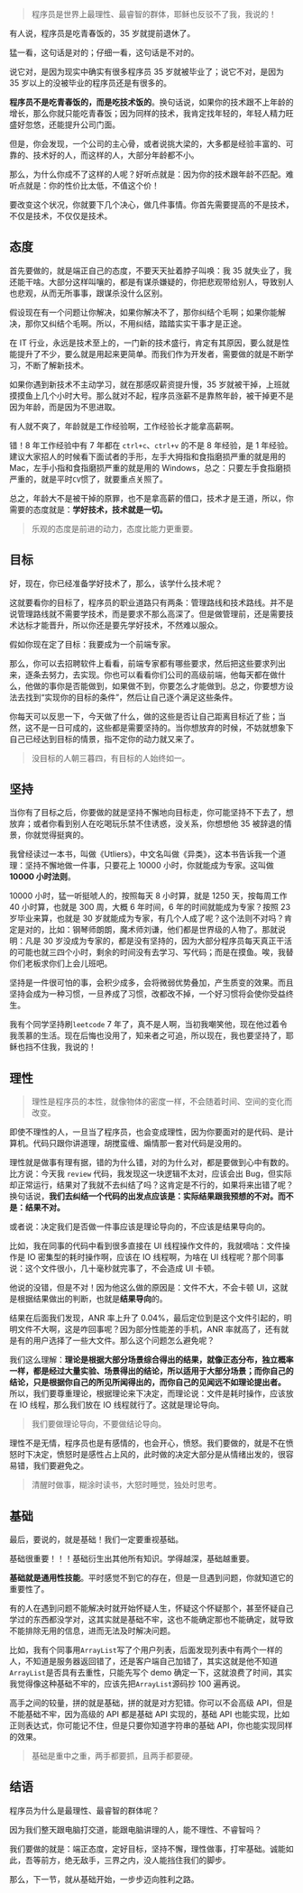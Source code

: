 > 程序员是世界上最理性、最睿智的群体，耶稣也反驳不了我，我说的！

有人说，程序员是吃青春饭的，35 岁就提前退休了。

猛一看，这句话是对的；仔细一看，这句话是不对的。

说它对，是因为现实中确实有很多程序员 35 岁就被毕业了；说它不对，是因为 35 岁以上的没被毕业的程序员还是有很多的。

**程序员不是吃青春饭的，而是吃技术饭的**。换句话说，如果你的技术跟不上年龄的增长，那么你就只能吃青春饭；因为同样的技术，我肯定找年轻的，年轻人精力旺盛好忽悠，还能提升公司门面。

但是，你会发现，一个公司的主心骨，或者说挑大梁的，大多都是经验丰富的、可靠的、技术好的人，而这样的人，大部分年龄都不小。

那么，为什么你成不了这样的人呢？好听点就是：因为你的技术跟年龄不匹配。难听点就是：你的性价比太低，不值这个价！

要改变这个状况，你就要下几个决心，做几件事情。你首先需要提高的不是技术，不仅是技术，不仅仅是技术。

态度
--

首先要做的，就是端正自己的态度，不要天天扯着脖子叫唤：我 35 就失业了，我还能干啥。大部分这样叫嚷的，都是有谋杀嫌疑的，你把悲观带给别人，导致别人也悲观，从而无所事事，跟谋杀没什么区别。

假设现在有一个问题让你解决，如果你解决不了，那你纠结个毛啊；如果你能解决，那你又纠结个毛啊。所以，不用纠结，踏踏实实干事才是正途。

在 IT 行业，永远是技术至上的，一门新的技术盛行，肯定有其原因，要么就是性能提升了不少，要么就是用起来更简单。而我们作为开发者，需要做的就是不断学习，不断了解新技术。

如果你遇到新技术不主动学习，就在那感叹薪资提升慢，35 岁就被干掉，上班就摸摸鱼上几个小时大号。那么就对不起，程序员涨薪不是靠熬年龄，被干掉更不是因为年龄，而是因为不思进取。

有人就不爽了，年龄就是工作经验啊，工作经验长才能拿高薪啊。

错！8 年工作经验中有 7 年都在 `ctrl+c`、`ctrl+v` 的不是 8 年经验，是 1 年经验。建议大家招人的时候看下面试者的手形，左手大拇指和食指磨损严重的就是用的 Mac，左手小指和食指磨损严重的就是用的 Windows，总之：只要左手食指磨损严重的，就是平时`CV`惯了，就要重点关照了。

总之，年龄大不是被干掉的原罪，也不是拿高薪的借口，技术才是王道，所以，你需要的态度就是：**学好技术，技术就是一切。**

> 乐观的态度是前进的动力，态度比能力更重要。

目标
--

好，现在，你已经准备学好技术了，那么，该学什么技术呢？

这就要看你的目标了，程序员的职业道路只有两条：管理路线和技术路线。并不是说管理路线就不需要学技术，而是要求不那么高深了。但是做管理前，还是需要技术达标才能晋升，所以你还是要先学好技术，不然难以服众。

假如你现在定了目标：我要成为一个前端专家。

那么，你可以去招聘软件上看看，前端专家都有哪些要求，然后把这些要求列出来，逐条去努力，去实现。你也可以看看你们公司的高级前端，他每天都在做什么，他做的事你是否能做到，如果做不到，你要怎么才能做到。总之，你要想方设法去找到“实现你的目标的条件”，然后让自己逐个满足这些条件。

你每天可以反思一下，今天做了什么，做的这些是否让自己距离目标近了些；当然，这不是一日可成的，这些都是需要坚持的。当你想放弃的时候，不妨就想象下自己已经达到目标的情景，指不定你的动力就又来了。

> 没目标的人朝三暮四，有目标的人始终如一。

坚持
--

当你有了目标之后，你要做的就是坚持不懈地向目标走，你可能坚持不下去了，想放弃；或者你看到别人在吃喝玩乐禁不住诱惑，没关系，你想想他 35 被辞退的情景，你就觉得挺爽的。

我曾经读过一本书，叫做《Utliers》，中文名叫做《异类》，这本书告诉我一个道理：坚持不懈地做一件事，只要花上 10000 小时，你就能成为专家。这叫做 **10000 小时法则**。

10000 小时，猛一听挺唬人的，按照每天 8 小时算，就是 1250 天，按每周工作 40 小时算，也就是 300 周，大概 6 年时间，6 年的时间就能成为专家？按照 23 岁毕业来算，也就是 30 岁就能成为专家，有几个人成了呢？这个法则不对吗？肯定是对的，比如：钢琴师朗朗，魔术师刘谦，他们都是世界级的人物了。那就说明：凡是 30 岁没成为专家的，都是没有坚持的，因为大部分程序员每天真正干活的可能也就三四个小时，剩余的时间没有去学习、写代码；而是在摸鱼。唉，我替你们老板求你们上会儿班吧。

坚持是一件很可怕的事，会积少成多，会将微弱优势叠加，产生质变的效果。而且坚持会成为一种习惯，一旦养成了习惯，改都改不掉，一个好习惯将会使你受益终生。

我有个同学坚持刷`leetcode` 7 年了，真不是人啊，当初我嘲笑他，现在他过着令我羡慕的生活。现在后悔也没用了，知来者之可追，所以现在，我也要坚持了，耶稣也挡不住我，我说的！

理性
--

> 理性是程序员的本性，就像物体的密度一样，不会随着时间、空间的变化而改变。

即使不理性的人，一旦当了程序员，也会变成理性，因为你要面对的是代码、是计算机。代码只跟你讲道理，胡搅蛮缠、煽情那一套对代码是没用的。

理性就是做事有理有据，错的为什么错，对的为什么对，都是要做到心中有数的。比方说：今天我 `review` 代码，我发现这一块逻辑不太对，应该会出 Bug，但实际却正常运行，结果对了我就不去纠结了吗？这肯定是不行的，如果将来出错了呢？换句话说，**我们去纠结一个代码的出发点应该是：实际结果跟我预想的不对。而不是：结果不对。**

或者说：决定我们是否做一件事应该是理论导向的，不应该是结果导向的。

比如，我在同事的代码中看到很多直接在 UI 线程操作文件的，我就嘀咕：文件操作是 IO 密集型的耗时操作啊，应该在 IO 线程啊，为啥在 UI 线程呢？那个同事说：这个文件很小，几十毫秒就完事了，不会造成 UI 卡顿。

他说的没错，但是不对！因为他这么做的原因是：文件不大，不会卡顿 UI，这就是根据结果做出的判断，也就是**结果导向**的。

结果在后面我们发现，ANR 率上升了 0.04%，最后定位到是这个文件引起的，明明文件不大啊，这是咋回事呢？因为部分性能差的手机，ANR 率就高了，还有就是有的用户选择了一些大文件。那么这个问题怎么避免呢？

我们这么理解：**理论是根据大部分场景综合得出的结果，就像正态分布，独立概率一样，都是经过大量实验、场景得出的结论，所以适用于大部分场景；而你自己的结论，只是根据你自己的所见所闻得出的，而你自己的见闻远不如理论提出者。** 所以，我们要尊重理论，根据理论来下决定，而理论说：文件是耗时操作，应该放在 IO 线程，那么我们放在 IO 线程就行了。这就是理论导向。

> 我们要做理论导向，不要做结论导向。

理性不是无情，程序员也是有感情的，也会开心，愤怒。我们要做的，就是不在愤怒时下决定，愤怒时是感性占上风的，此时做的决定大部分是从情绪出发的，很容易错，我们要避免之。

> 清醒时做事，糊涂时读书，大怒时睡觉，独处时思考。

基础
--

最后，要说的，就是基础！我们一定要重视基础。

基础很重要！！！基础衍生出其他所有知识。学得越深，基础越重要。

**基础就是通用性技能**。平时感觉不到它的存在，但是一旦遇到问题，你就知道它的重要性了。

有的人在遇到问题不能解决时就开始怀疑人生，怀疑这个怀疑那个，甚至怀疑自己学过的东西都没学对，这其实就是基础不牢，这也不能确定那也不能确定，就导致不能排除无用的信息，进而无法及时解决问题。

比如，我有个同事用`ArrayList`写了个用户列表，后面发现列表中有两个一样的人，不知道是服务器返回错了，还是客户端自己加错了，其实这就是他不知道`ArrayList`是否具有去重性，只能先写个 demo 确定一下，这就浪费了时间，其实我觉得像这种基础不牢的，应该先把`ArrayList`源码抄 100 遍再说。

高手之间的较量，拼的就是基础，拼的就是对方犯错。你可以不会高级 API，但是不能基础不牢，因为高级的 API 都是基础 API 实现的，基础 API 也能实现，比如正则表达式，你可能记不住，但是只要你知道字符串的基础 API，你也能实现同样的效果。

> 基础是重中之重，两手都要抓，且两手都要硬。

结语
--

程序员为什么是最理性、最睿智的群体呢？

因为我们整天跟电脑打交道，能跟电脑讲理的人，能不理性、不睿智吗？

我们要做的就是：端正态度，定好目标，坚持不懈，理性做事，打牢基础。诚能如此，吾等前方，绝无敌手，三界之内，没人能挡住我们的脚步。

那么，下一节，就从基础开始，一步步迈向胜利之路。